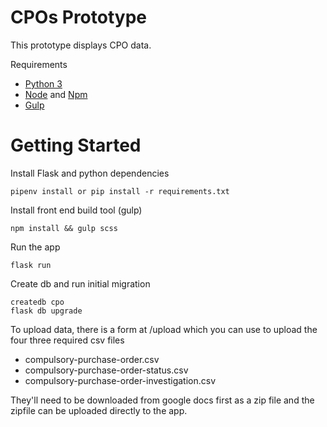 CPOs Prototype
==============

This prototype displays CPO data.

Requirements

- [Python 3](https://www.python.org/)
- [Node](https://nodejs.org/en/) and [Npm](https://www.npmjs.com/)
- [Gulp](https://gulpjs.com/)

Getting Started
===============

Install Flask and python dependencies

    pipenv install or pip install -r requirements.txt

Install front end build tool (gulp)

    npm install && gulp scss

Run the app

    flask run
    

Create db and run initial migration

    createdb cpo
    flask db upgrade


To upload data, there is a form at /upload which you can use
to upload the four three required csv files

 - compulsory-purchase-order.csv
 - compulsory-purchase-order-status.csv
 - compulsory-purchase-order-investigation.csv
 
 They'll need to be downloaded from google docs first as a zip file and
 the zipfile can be uploaded directly to the app.
 
  
